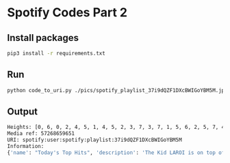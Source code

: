 # Spotify Codes Part 2

## Install packages

```bash
pip3 install -r requirements.txt
```

## Run

```bash
python code_to_uri.py ./pics/spotify_playlist_37i9dQZF1DXcBWIGoYBM5M.jpg
```

## Output

```bash
Heights: [0, 6, 0, 2, 4, 5, 1, 4, 5, 2, 3, 7, 3, 7, 1, 5, 6, 2, 5, 7, 4, 3, 0]
Media ref: 57268659651
URI: spotify:user:spotify:playlist:37i9dQZF1DXcBWIGoYBM5M
Information:
{'name': "Today's Top Hits", 'description': 'The Kid LAROI is on top of the Hottest 50!'}
```
